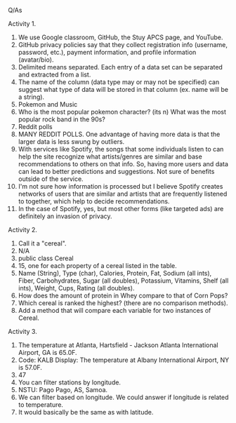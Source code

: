 
Q/As

Activity 1.
  1.  We use Google classroom, GitHub, the Stuy APCS page, and
      YouTube.
  2.  GitHub privacy policies say that they collect registration
      info (username, password, etc.), payment information, and
      profile information (avatar/bio).
  3.  Delimited means separated. Each entry of a data set can be
      separated and extracted from a list.
  4.  The name of the column (data type may or may not be specified)
      can suggest what type of data will be stored in that column (ex.
      name will be a string).
  5.  Pokemon and Music
  6.  Who is the most popular pokemon character? (its n)
      What was the most popular rock band in the 90s?
  7.  Reddit polls
  8.  MANY REDDIT POLLS. One advantage of having more data is that the larger data is
      less swung by outliers.
  9.  With services like Spotify, the songs that some individuals listen
      to can help the site recognize what artists/genres are similar and
      base recommendations to others on that info. So, having more users
      and data can lead to better predictions and suggestions. Not sure
      of benefits outside of the service.
  10. I'm not sure how information is processed but I believe Spotify
      creates networks of users that are similar and artists that are
      frequently listened to together, which help to decide recommendations.
  11. In the case of Spotify, yes, but most other forms (like targeted
      ads) are definitely an invasion of privacy.

Activity 2.
  1.  Call it a "cereal".
  2.  N/A
  3.  public class Cereal
  4.  15, one for each property of a cereal listed in the table.
  5.  Name (String), Type (char), Calories, Protein, Fat, Sodium (all ints),
      Fiber, Carbohydrates, Sugar (all doubles), Potassium, Vitamins, Shelf
      (all ints), Weight, Cups, Rating (all doubles).
  8.  How does the amount of protein in Whey compare to that of Corn Pops?
  9.  Which cereal is ranked the highest? (there are no comparison methods).
  10. Add a method that will compare each variable for two instances of Cereal.

  Activity 3.
  1.  The temperature at Atlanta, Hartsfield - Jackson Atlanta International
      Airport, GA is 65.0F.
  2.  Code: KALB
      Display: The temperature at Albany International Airport, NY is 57.0F.
  4.  47
  5.  You can filter stations by longitude.
  6.  NSTU: Pago Pago, AS, Samoa.
  7.  We can filter based on longitude. We could answer if longitude is
      related to temperature.
  8.  It would basically be the same as with latitude.
